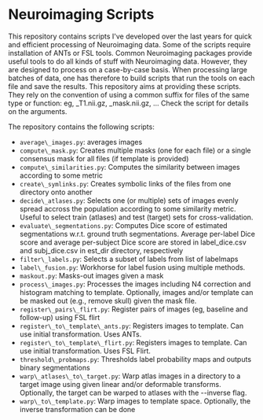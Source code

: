 # Neuroimaging Scripts
This repository contains scripts I've developed over the last years for quick and efficient processing of Neuroimaging data.
Some of the scripts require installation of ANTs or FSL tools.
Common Neuroimaging packages provide useful tools to do all kinds of stuff with Neuroimaging data.
However, they are designed to process on a case-by-case basis.
When processing large batches of data, one has therefore to build scripts that run the tools on each file and save the results.
This repository aims at providing these scripts.
They rely on the convention of using a common suffix for files of the same type or function: eg, \_T1.nii.gz, \_mask.nii.gz, ...
Check the script for details on the arguments.

The repository contains the following scripts:
* `average\_images.py`: averages images
* `compute\_mask.py`: Creates multiple masks (one for each file) or a single consensus mask for all files (if template is provided) 
* `compute\_similarities.py`: Computes the similarity between images according to some metric 
* `create\_symlinks.py`: Creates symbolic links of the files from one directory onto another 
* `decide\_atlases.py`: Selects one (or multiple) sets of images evenly spread accross the population according to some similarity metric. Useful to select train (atlases) and test (target) sets for cross-validation. 
* `evaluate\_segmentations.py`: Computes Dice score of estimated segmentations w.r.t. ground truth segmentations. Average per-label Dice score and average per-subject Dice score are stored in label\_dice.csv and subj\_dice.csv in est\_dir directory, respectively 
* `filter\_labels.py`: Selects a subset of labels from list of labelmaps 
* `label\_fusion.py`: Workhorse for label fusion using multiple methods. 
* `maskout.py`: Masks-out images given a mask 
* `process\_images.py`: Processes the images including N4 correction and histogram matching to template. Optionally, images and/or template can be masked out (e.g., remove skull) given the mask file. 
* `register\_pairs\_flirt.py`: Register pairs of images (eg, baseline and follow-up) using FSL flirt 
* `register\_to\_template\_ants.py`: Registers images to template. Can use initial transformation. Uses ANTs.
* `register\_to\_template\_flirt.py`: Registers images to template. Can use initial transformation. Uses FSL Flirt.
* `threshold\_probmaps.py`: Thresholds label probability maps and outputs binary segmentations 
* `warp\_atlases\_to\_target.py`: Warp atlas images in a directory to a target image using given linear and/or deformable transforms. Optionally, the target can be warped to atlases with the --inverse flag. 
* `warp\_to\_template.py`: Warp images to template space. Optionally, the inverse transformation can be done 
